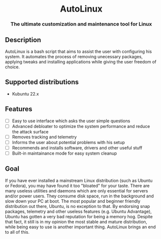 <div align="center">
    <h1>AutoLinux</h1>
    <h3>The ultimate customization and maintenance tool for Linux</h3>
</div>

## Description
AutoLinux is a bash script that aims to assist the user with configuring his system. It automates the process of removing unecessary packages, applying tweaks and installing applications while giving the user freedom of choice.

## Supported distributions
- Kubuntu 22.x

## Features
- [ ] Easy to use interface which asks the user simple questions
- [ ] Advanced debloater to optimize the system performance and reduce the attack surface
- [ ] Removes tracking and telemetry
- [ ] Informs the user about potential problems with his setup
- [ ] Recommends and installs software, drivers and other useful stuff
- [ ] Built-in maintainance mode for easy system cleanup

## Goal
If you have ever installed a mainstream Linux distribution (such as Ubuntu or Fedora), you may have found it too "bloated" for your taste. There are many useless utilities and daemons which are only essential for servers and/or power users. They consume disk space, run in the background and slow down your PC at boot. The most popular and beginner friendly distribution out there, Ubuntu, is no exception to that. By endorsing snap packages, telemetry and other useless features (e.g. Ubuntu Advantage), Ubuntu has gotten a very bad reputation for being a memory hog. Despite that fact, it still is in my opinion the most stable and mature distribution, while being easy to use is another important thing. AutoLinux brings an end to all of this.

